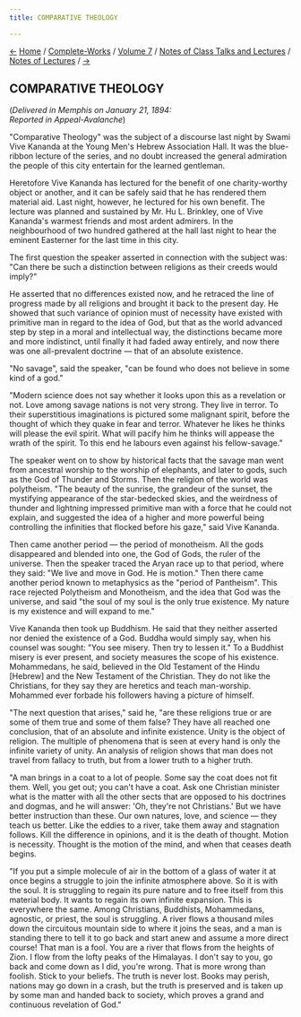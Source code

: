 ```yaml
---
title: COMPARATIVE THEOLOGY

---
```

<div>

[←](reincarnation.htm) [Home](../../../../index.htm) /
[Complete-Works](../../../complete_works.htm) / [Volume
7](../../volume_7_contents.htm) / [Notes of Class Talks and
Lectures](../notes_of_class_talks_and_lectures_contents.htm) / [Notes of
Lectures](notes_of_lectures_contents.htm) / [→](buddhism.htm)

  

## COMPARATIVE THEOLOGY

(*Delivered in Memphis on January 21, 1894:  
Reported in Appeal-Avalanche*)

"Comparative Theology" was the subject of a discourse last night by
Swami Vive Kananda at the Young Men's Hebrew Association Hall. It was
the blue-ribbon lecture of the series, and no doubt increased the
general admiration the people of this city entertain for the learned
gentleman.

Heretofore Vive Kananda has lectured for the benefit of one
charity-worthy object or another, and it can be safely said that he has
rendered them material aid. Last night, however, he lectured for his own
benefit. The lecture was planned and sustained by Mr. Hu L. Brinkley,
one of Vive Kananda's warmest friends and most ardent admirers. In the
neighbourhood of two hundred gathered at the hall last night to hear the
eminent Easterner for the last time in this city.

The first question the speaker asserted in connection with the subject
was: "Can there be such a distinction between religions as their creeds
would imply?"

He asserted that no differences existed now, and he retraced the line of
progress made by all religions and brought it back to the present day.
He showed that such variance of opinion must of necessity have existed
with primitive man in regard to the idea of God, but that as the world
advanced step by step in a moral and intellectual way, the distinctions
became more and more indistinct, until finally it had faded away
entirely, and now there was one all-prevalent doctrine — that of an
absolute existence.

"No savage", said the speaker, "can be found who does not believe in
some kind of a god."

"Modern science does not say whether it looks upon this as a revelation
or not. Love among savage nations is not very strong. They live in
terror. To their superstitious imaginations is pictured some malignant
spirit, before the thought of which they quake in fear and terror.
Whatever he likes he thinks will please the evil spirit. What will
pacify him he thinks will appease the wrath of the spirit. To this end
he labours even against his fellow-savage."

The speaker went on to show by historical facts that the savage man went
from ancestral worship to the worship of elephants, and later to gods,
such as the God of Thunder and Storms. Then the religion of the world
was polytheism. "The beauty of the sunrise, the grandeur of the sunset,
the mystifying appearance of the star-bedecked skies, and the weirdness
of thunder and lightning impressed primitive man with a force that he
could not explain, and suggested the idea of a higher and more powerful
being controlling the infinities that flocked before his gaze," said
Vive Kananda.

Then came another period — the period of monotheism. All the gods
disappeared and blended into one, the God of Gods, the ruler of the
universe. Then the speaker traced the Aryan race up to that period,
where they said: "We live and move in God. He is motion." Then there
came another period known to metaphysics as the "period of Pantheism".
This race rejected Polytheism and Monotheism, and the idea that God was
the universe, and said "the soul of my soul is the only true existence.
My nature is my existence and will expand to me."

Vive Kananda then took up Buddhism. He said that they neither asserted
nor denied the existence of a God. Buddha would simply say, when his
counsel was sought: "You see misery. Then try to lessen it." To a
Buddhist misery is ever present, and society measures the scope of his
existence. Mohammedans, he said, believed in the Old Testament of the
Hindu \[Hebrew\] and the New Testament of the Christian. They do not
like the Christians, for they say they are heretics and teach
man-worship. Mohammed ever forbade his followers having a picture of
himself.

"The next question that arises," said he, "are these religions true or
are some of them true and some of them false? They have all reached one
conclusion, that of an absolute and infinite existence. Unity is the
object of religion. The multiple of phenomena that is seen at every hand
is only the infinite variety of unity. An analysis of religion shows
that man does not travel from fallacy to truth, but from a lower truth
to a higher truth.

"A man brings in a coat to a lot of people. Some say the coat does not
fit them. Well, you get out; you can't have a coat. Ask one Christian
minister what is the matter with all the other sects that are opposed to
his doctrines and dogmas, and he will answer: 'Oh, they're not
Christians.' But we have better instruction than these. Our own natures,
love, and science — they teach us better. Like the eddies to a river,
take them away and stagnation follows. Kill the difference in opinions,
and it is the death of thought. Motion is necessity. Thought is the
motion of the mind, and when that ceases death begins.

"If you put a simple molecule of air in the bottom of a glass of water
it at once begins a struggle to join the infinite atmosphere above. So
it is with the soul. It is struggling to regain its pure nature and to
free itself from this material body. It wants to regain its own infinite
expansion. This is everywhere the same. Among Christians, Buddhists,
Mohammedans, agnostic, or priest, the soul is struggling. A river flows
a thousand miles down the circuitous mountain side to where it joins the
seas, and a man is standing there to tell it to go back and start anew
and assume a more direct course! That man is a fool. You are a river
that flows from the heights of Zion. I flow from the lofty peaks of the
Himalayas. I don't say to you, go back and come down as I did, you're
wrong. That is more wrong than foolish. Stick to your beliefs. The truth
is never lost. Books may perish, nations may go down in a crash, but the
truth is preserved and is taken up by some man and handed back to
society, which proves a grand and continuous revelation of God."

</div>
